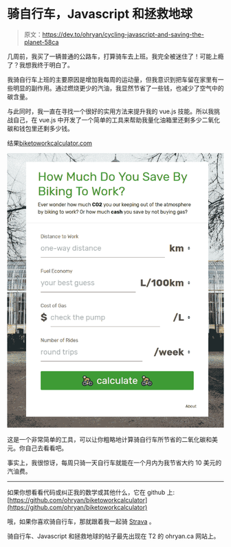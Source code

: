 # 骑自行车，Javascript 和拯救地球

> 原文：<https://dev.to/ohryan/cycling-javascript-and-saving-the-planet-58ca>

几周前，我买了一辆普通的公路车，打算骑车去上班。我完全被迷住了！可能上瘾了？我想我终于明白了。

我骑自行车上班的主要原因是增加我每周的运动量，但我意识到把车留在家里有一些明显的副作用。通过燃烧更少的汽油，我显然节省了一些钱，也减少了空气中的碳含量。

与此同时，我一直在寻找一个很好的实用方法来提升我的 vue.js 技能。所以我挑战自己，在 vue.js 中开发了一个简单的工具来帮助我量化油箱里还剩多少二氧化碳和钱包里还剩多少钱。

结果[biketoworkcalculator.com](https://biketoworkcalculator.com)

[![](img/afb823dbbe151e29df7d6c79e1696ca4.png)](https://biketoworkcalculator.com)

这是一个非常简单的工具，可以让你粗略地计算骑自行车所节省的二氧化碳和美元。你自己去看看吧。

事实上，我很惊讶，每周只骑一天自行车就能在一个月内为我节省大约 10 美元的汽油费。

* * *

如果你想看看代码或纠正我的数学或其他什么，它在 github 上:[https://github.com/ohryan/biketoworkcalculator](https://github.com/ohryan/biketoworkcalculator)

哦，如果你喜欢骑自行车，那就跟着我一起骑 [Strava](https://www.strava.com/athletes/41148252) 。

骑自行车、Javascript 和拯救地球的帖子最先出现在 T2 的 ohryan.ca 网站上。